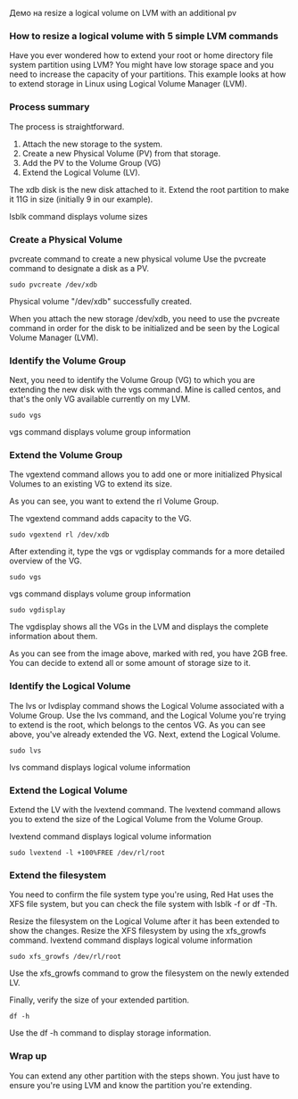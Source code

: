 Демо на resize a logical volume on LVM with an additional pv

### How to resize a logical volume with 5 simple LVM commands ###

Have you ever wondered how to extend your root or home directory file system partition using LVM? 
You might have low storage space and you need to increase the capacity of your partitions. 
This example looks at how to extend storage in Linux using Logical Volume Manager (LVM).

### Process summary ###

The process is straightforward. 
1. Attach the new storage to the system. 
2. Create a new Physical Volume (PV) from that storage. 
3. Add the PV to the Volume Group (VG) 
4. Extend the Logical Volume (LV).

The xdb disk is the new disk attached to it. 
Extend the root partition to make it 11G in size (initially 9 in our example).

lsblk command displays volume sizes

### Create a Physical Volume ###

pvcreate command to create a new physical volume
Use the pvcreate command to designate a disk as a PV.

```
sudo pvcreate /dev/xdb
```
Physical volume "/dev/xdb" successfully created.

When you attach the new storage /dev/xdb, you need to use the pvcreate command in order for the disk to be initialized and be seen by the Logical Volume Manager (LVM).

### Identify the Volume Group ###

Next, you need to identify the Volume Group (VG) to which you are extending the new disk with the vgs command. 
Mine is called centos, and that's the only VG available currently on my LVM.
```
sudo vgs
```
vgs command displays volume group information

### Extend the Volume Group ###

The vgextend command allows you to add one or more initialized Physical Volumes to an existing VG to extend its size.

As you can see, you want to extend the rl Volume Group.

The vgextend command adds capacity to the VG.
```
sudo vgextend rl /dev/xdb
```
After extending it, type the vgs or vgdisplay commands for a more detailed overview of the VG.
```
sudo vgs
```
vgs command displays volume group information
```
sudo vgdisplay
```
The vgdisplay shows all the VGs in the LVM and displays the complete information about them.


As you can see from the image above, marked with red, you have 2GB free. You can decide to extend all or some amount of storage size to it.

### Identify the Logical Volume ###

The lvs or lvdisplay command shows the Logical Volume associated with a Volume Group. Use the lvs command, and the Logical Volume you're trying to extend is the root, which belongs to the centos VG. As you can see above, you've already extended the VG. Next, extend the Logical Volume.
```
sudo lvs
```
lvs command displays logical volume information

### Extend the Logical Volume ###

Extend the LV with the lvextend command. The lvextend command allows you to extend the size of the Logical Volume from the Volume Group.

lvextend command displays logical volume information
```
sudo lvextend -l +100%FREE /dev/rl/root
```

### Extend the filesystem ###

You need to confirm the file system type you're using, Red Hat uses the XFS file system, but you can check the file system with lsblk -f or df -Th.

Resize the filesystem on the Logical Volume after it has been extended to show the changes. Resize the XFS filesystem by using the xfs_growfs command.
lvextend command displays logical volume information
```
sudo xfs_growfs /dev/rl/root
```
Use the xfs_growfs command to grow the filesystem on the newly extended LV.

Finally, verify the size of your extended partition.
```
df -h
```
Use the df -h command to display storage information.

### Wrap up ###

You can extend any other partition with the steps shown. 
You just have to ensure you're using LVM and know the partition you're extending.

